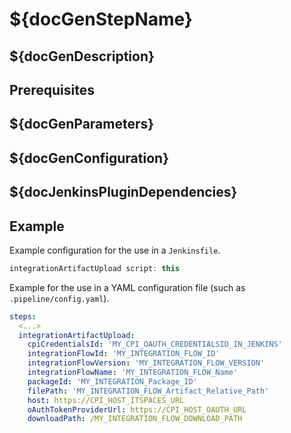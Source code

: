 # ${docGenStepName}

## ${docGenDescription}

## Prerequisites

## ${docGenParameters}

## ${docGenConfiguration}

## ${docJenkinsPluginDependencies}

## Example

Example configuration for the use in a `Jenkinsfile`.

```groovy
integrationArtifactUpload script: this
```

Example for the use in a YAML configuration file (such as `.pipeline/config.yaml`).

```yaml
steps:
  <...>
  integrationArtifactUpload:
    cpiCredentialsId: 'MY_CPI_OAUTH_CREDENTIALSID_IN_JENKINS'
    integrationFlowId: 'MY_INTEGRATION_FLOW_ID'
    integrationFlowVersion: 'MY_INTEGRATION_FLOW_VERSION'
	integrationFlowName: 'MY_INTEGRATION_FLOW_Name'
	packageId: 'MY_INTEGRATION_Package_ID'
	filePath: 'MY_INTEGRATION_FLOW_Artifact_Relative_Path'
    host: https://CPI_HOST_ITSPACES_URL
    oAuthTokenProviderUrl: https://CPI_HOST_OAUTH_URL
	downloadPath: /MY_INTEGRATION_FLOW_DOWNLOAD_PATH
```
